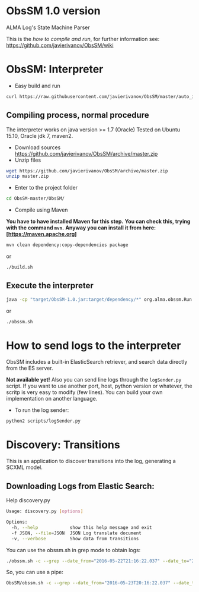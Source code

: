 # ObsSM 1.0 version
ALMA Log's State Machine Parser

This is the *how to compile and run*, for further information see: https://github.com/javierivanov/ObsSM/wiki

# ObsSM: Interpreter

* Easy build and run
```sh
curl https://raw.githubusercontent.com/javierivanov/ObsSM/master/auto_install.sh -o - |sh
```


## Compiling process, normal procedure

The interpreter works on java version >= 1.7 (Oracle)
Tested on Ubuntu 15.10, Oracle jdk 7, maven2.

* Download sources https://github.com/javierivanov/ObsSM/archive/master.zip
* Unzip files

```sh
wget https://github.com/javierivanov/ObsSM/archive/master.zip
unzip master.zip
```

* Enter to the project folder

```sh
cd ObsSM-master/ObsSM/
```

* Compile using Maven

**You have to have installed Maven for this step.**
**You can check this, trying with the command ```mvn```.**
**Anyway you can install it from here: [https://maven.apache.org]**
 
```sh
mvn clean dependency:copy-dependencies package
```
or
```sh
./build.sh
```

## Execute the interpreter
```sh
java -cp "target/ObsSM-1.0.jar:target/dependency/*" org.alma.obssm.Run
```
or
```sh
./obssm.sh
```


# How to send logs to the interpreter

ObsSM includes a built-in ElasticSearch retriever, and search data directly from the ES server.


**Not available yet!**
Also you can send line logs through the `logSender.py` script.
If you want to use another port, host, python version or whatever, the scritp is very easy to modify (few lines).
You can build your own implementation on another language.

* To run the log sender:
```
python2 scripts/logSender.py
```

# Discovery: Transitions

This is an application to discover transitions into the log, generating a SCXML model.

## Downloading Logs from Elastic Search:

Help discovery.py
```sh
Usage: discovery.py [options]

Options:
  -h, --help            show this help message and exit
  -f JSON, --file=JSON  JSON Log translate document
  -v, --verbose         Show data from transitions
```

You can use the obssm.sh in grep mode to obtain logs:
```sh
./obssm.sh -c --grep --date_from="2016-05-22T21:16:22.037" --date_to="2016-05-23T21:16:22.037" --query="*"
```
So, you can use a pipe:
```sh
ObsSM/obssm.sh -c --grep --date_from="2016-05-23T20:16:22.037" --date_to="2016-05-23T21:16:22.037" --query="*" | python2 Discovery/src/discovery.py -f json-document.json
